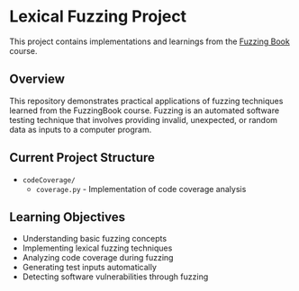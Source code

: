 # Lexical Fuzzing Project

This project contains implementations and learnings from the [Fuzzing Book](hhttps://github.com/uds-se/fuzzingbook/) course.

## Overview

This repository demonstrates practical applications of fuzzing techniques learned from the FuzzingBook course. Fuzzing is an automated software testing technique that involves providing invalid, unexpected, or random data as inputs to a computer program.

## Current Project Structure 

- `codeCoverage/`
  - `coverage.py` - Implementation of code coverage analysis

## Learning Objectives

- Understanding basic fuzzing concepts
- Implementing lexical fuzzing techniques
- Analyzing code coverage during fuzzing
- Generating test inputs automatically
- Detecting software vulnerabilities through fuzzing
